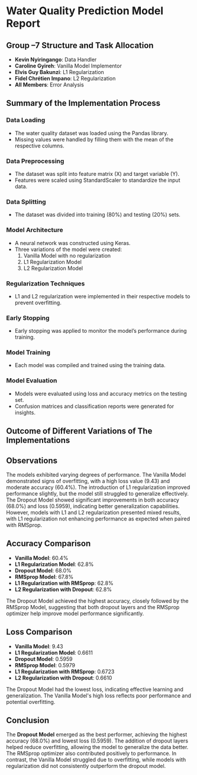 # Water Quality Prediction Model Report

## Group –7 Structure and Task Allocation

- **Kevin Nyiringango**:  Data Handler
- **Caroline Gyireh**: Vanilla Model Implementor
- **Elvis Guy Bakunzi**: L1 Regularization
- **Fidel Chrétien Impano**: L2 Regularization
- **All Members**: Error Analysis

## Summary of the Implementation Process

### Data Loading
- The water quality dataset was loaded using the Pandas library.
- Missing values were handled by filling them with the mean of the respective columns.

### Data Preprocessing
- The dataset was split into feature matrix (X) and target variable (Y).
- Features were scaled using StandardScaler to standardize the input data.

### Data Splitting
- The dataset was divided into training (80%) and testing (20%) sets.

### Model Architecture
- A neural network was constructed using Keras.
- Three variations of the model were created:
  1. Vanilla Model with no regularization
  2. L1 Regularization Model
  3. L2 Regularization Model

### Regularization Techniques
- L1 and L2 regularization were implemented in their respective models to prevent overfitting.

### Early Stopping
- Early stopping was applied to monitor the model’s performance during training.

### Model Training
- Each model was compiled and trained using the training data. 

### Model Evaluation
- Models were evaluated using loss and accuracy metrics on the testing set.
- Confusion matrices and classification reports were generated for insights.

## Outcome of Different Variations of The Implementations
## Observations
The models exhibited varying degrees of performance. The Vanilla Model demonstrated signs of overfitting, with a high loss value (9.43) and moderate accuracy (60.4%). The introduction of L1 regularization improved performance slightly, but the model still struggled to generalize effectively. The Dropout Model showed significant improvements in both accuracy (68.0%) and loss (0.5959), indicating better generalization capabilities. However, models with L1 and L2 regularization presented mixed results, with L1 regularization not enhancing performance as expected when paired with RMSprop.

## Accuracy Comparison
- **Vanilla Model**: 60.4%
- **L1 Regularization Model**: 62.8%
- **Dropout Model**: 68.0%
- **RMSprop Model**: 67.8%
- **L1 Regularization with RMSprop**: 62.8%
- **L2 Regularization with Dropout**: 62.8%

The Dropout Model achieved the highest accuracy, closely followed by the RMSprop Model, suggesting that both dropout layers and the RMSprop optimizer help improve model performance significantly.

## Loss Comparison
- **Vanilla Model**: 9.43
- **L1 Regularization Model**: 0.6611
- **Dropout Model**: 0.5959
- **RMSprop Model**: 0.5979
- **L1 Regularization with RMSprop**: 0.6723
- **L2 Regularization with Dropout**: 0.6610

The Dropout Model had the lowest loss, indicating effective learning and generalization. The Vanilla Model's high loss reflects poor performance and potential overfitting.

## Conclusion
The **Dropout Model** emerged as the best performer, achieving the highest accuracy (68.0%) and lowest loss (0.5959). The addition of dropout layers helped reduce overfitting, allowing the model to generalize the data better. The RMSprop optimizer also contributed positively to performance. In contrast, the Vanilla Model struggled due to overfitting, while models with regularization did not consistently outperform the dropout model. 
